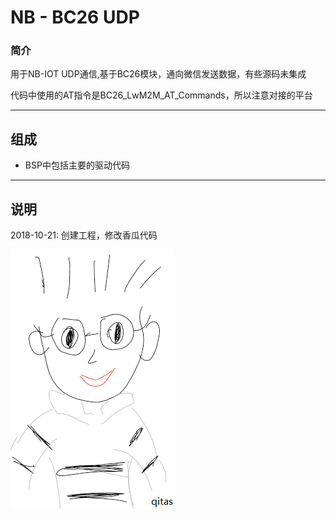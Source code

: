 ﻿
# NB - BC26 UDP

### 简介

用于NB-IOT UDP通信,基于BC26模块，通向微信发送数据，有些源码未集成

代码中使用的AT指令是BC26_LwM2M_AT_Commands，所以注意对接的平台

---

## 组成

- BSP中包括主要的驱动代码

---

## 说明

2018-10-21: 创建工程，修改香瓜代码

[![sites](qitas/qitas.png)](http://www.qitas.cn)
